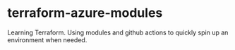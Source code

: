 # terraform-azure-modules
Learning Terraform. Using modules and github actions to quickly spin up an environment when needed.
